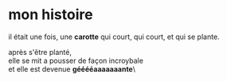 # mon histoire

il était une fois,
une **carotte** qui court, qui court,
et qui se plante. 

après s'être planté,\
elle se mit a pousser de façon incroybale\
et elle est devenue **gééééaaaaaaante**\


